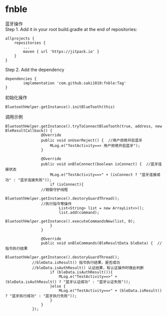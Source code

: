 # fnble
蓝牙操作  
Step 1. Add it in your root build.gradle at the end of repositories:

	allprojects {
		repositories {
			...
			maven { url 'https://jitpack.io' }
		}
	}
Step 2. Add the dependency

	dependencies {
	        implementation 'com.github.saki1010:fnble:Tag'
	}
初始化操作

	BluetoothHelper.getInstance().initBlueTooth(this)
调用示例
	
	BluetoothHelper.getInstance().tryToConnectBlueTooth(true, address, new BleResultCallback() {
                    @Override
                    public void onUserReject() {  //用户拒绝开启蓝牙
                        MLog.e("TestActivity==> 用户拒绝开启蓝牙");
                    }

                    @Override
                    public void onBleConnect(boolean isConnect) {  //蓝牙连接状态
                        MLog.e("TestActivity==>" + (isConnect ? "蓝牙连接成功" : "蓝牙连接失败"));
                        if (isConnect){
			    	//销毁守护线程
                            BluetoothHelper.getInstance().destoryGuardThread();
			    	//执行指令等操作
                            List<String> list = new ArrayList<>();
                            list.add(command);
                            BluetoothHelper.getInstance().executeCommandsNew(list, 0);
                        }
                    }

                    @Override
                    public void onBleCommands(BleResultData bleData) {	//指令执行结果
                        BluetoothHelper.getInstance().destoryGuardThread();
			    //bleData.isResult() 指令执行结果，是否成功
			    //bleData.isAuthResult() 认证结果，有认证操作时做此判断
                        if (bleData.isAuthResult()){	
                            MLog.e("TestActivity==>" + (bleData.isAuthResult() ? "蓝牙认证成功" : "蓝牙认证失败"));
                        }else {
                            MLog.e("TestActivity==>" + (bleData.isResult() ? "蓝牙执行成功" : "蓝牙执行失败"));
                        }
                    }
                });
